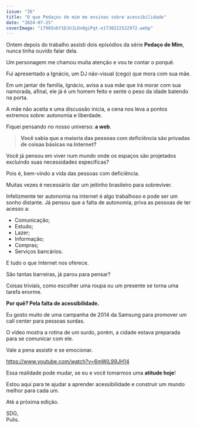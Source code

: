 ```yaml
---
issue: "36"
title: "O que Pedaços de mim me ensinou sobre acessibilidade"
date: "2024-07-25"
coverImage: "i7985nbY1DJUJLUn8giPqt-e1730222522972.webp"
---
```


Ontem depois do trabalho assisti dois episódios da série **Pedaço de Mim**, nunca tinha ouvido falar dela.

Um personagem me chamou muita atenção e vou te contar o porquê.

Fui apresentado a Ignácio, um DJ não-visual (cego) que mora com sua mãe.

Em um jantar de família, Ignácio, avisa a sua mãe que irá morar com sua namorada, afinal, ele já é um homem feito e sente o peso da idade batendo na porta.

A mãe não aceita e uma discussão inicia, a cena nos leva a pontos extremos sobre: autonomia e liberdade.

Fiquei pensando no nosso universo: **a web**.

> **Você sabia que a maioria das pessoas com deficiência são privadas de coisas básicas na Internet?**

Você já pensou em viver num mundo onde os espaços são projetados excluindo suas necessidades específicas?

Pois é, bem-vindo a vida das pessoas com deficiência.

Muitas vezes é necessário dar um jeitinho brasileiro para sobreviver.

Infelizmente ter autonomia na internet é algo trabalhoso e pode ser um sonho distante. Já pensou que a falta de autonomia, priva as pessoas de ter acesso a:

- Comunicação;
- Estudo;
- Lazer;
- Informação;
- Compras;
- Serviços bancários.

E tudo o que Internet nos oferece.

São tantas barreiras, já parou para pensar?

Coisas triviais, como escolher uma roupa ou um presente se torna uma tarefa enorme.

**Por quê? Pela falta de acessibilidade.**

Eu gosto muito de uma campanha de 2014 da Samsung para promover um call center para pessoas surdas.

O vídeo mostra a rotina de um surdo, porém, a cidade estava preparada para se comunicar com ele.

Vale a pena assistir e se emocionar.

https://www.youtube.com/watch?v=6mWiL99JH14

Essa realidade pode mudar, se eu e você tomarmos uma **atitude hoje**!

Estou aqui para te ajudar a aprender acessibilidade e construir um mundo melhor para cada um.

Até a próxima edição.  
  
SDG,  
Pulis.
